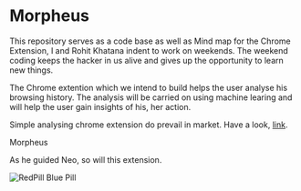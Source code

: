 # Morpheus

This repository serves as a code base as well as Mind map for the Chrome Extension, I and Rohit Khatana indent to work on weekends. The weekend coding keeps the hacker in us alive and gives up the opportunity to learn new things.

The Chrome extention which we intend to build helps the user analyse his browsing history. The analysis will be carried on using machine learing and will help the user gain insights of his, her action.


Simple analysing chrome extension do prevail in market. Have a look, [link](http://www.makeuseof.com/tag/5-cool-chrome-browser-extensions-visualize-browsing-history/).

Morpheus

As he guided Neo, so will this extension.

![RedPill Blue Pill](http://blog.peterfrisman.com/wp-content/uploads/2016/10/pill_offer.jpg)

